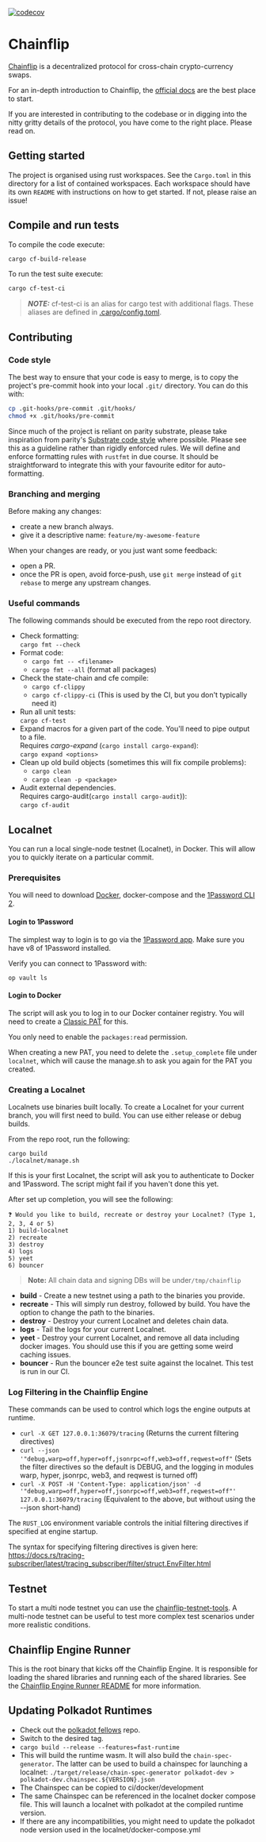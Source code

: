 [![codecov](https://codecov.io/gh/chainflip-io/chainflip-backend/branch/main/graph/badge.svg?token=20X24B8IXC)](https://codecov.io/gh/chainflip-io/chainflip-backend)

# Chainflip

[Chainflip](https://chainflip.io/) is a decentralized protocol for cross-chain crypto-currency swaps.

For an in-depth introduction to Chainflip, the [official docs](https://docs.chainflip.io/) are the best place to start.

If you are interested in contributing to the codebase or in digging into the nitty gritty details of the protocol, you have come to the right place. Please read on.

## Getting started

The project is organised using rust workspaces. See the `Cargo.toml` in this directory for a list of contained
workspaces. Each workspace should have its own `README` with instructions on how to get started. If not, please raise an issue!

## Compile and run tests

To compile the code execute:

```bash
cargo cf-build-release
```

To run the test suite execute:

```bash
cargo cf-test-ci
```

> **_NOTE:_**  cf-test-ci is an alias for cargo test with additional flags. These aliases are defined in [.cargo/config.toml](.cargo/config.toml).

## Contributing

### Code style

The best way to ensure that your code is easy to merge, is to copy the project's pre-commit hook into your local `.git/`
directory. You can do this with:

```bash
cp .git-hooks/pre-commit .git/hooks/
chmod +x .git/hooks/pre-commit
```

Since much of the project is reliant on parity substrate, please take inspiration from
parity's [Substrate code style](https://github.com/paritytech/substrate/blob/master/docs/STYLE_GUIDE.md) where possible.
Please see this as a guideline rather than rigidly enforced rules. We will define and enforce formatting rules
with `rustfmt` in due course. It should be straightforward to integrate this with your favourite editor for
auto-formatting.

### Branching and merging

Before making any changes:

- create a new branch always.
- give it a descriptive name: `feature/my-awesome-feature`

When your changes are ready, or you just want some feedback:

- open a PR.
- once the PR is open, avoid force-push, use `git merge` instead of `git rebase` to merge any upstream changes.

### Useful commands

The following commands should be executed from the repo root directory.

- Check formatting:<br>
  `cargo fmt --check`
- Format code:<br>
  - `cargo fmt -- <filename>`
  - `cargo fmt --all` (format all packages)
- Check the state-chain and cfe compile:
  - `cargo cf-clippy`
  - `cargo cf-clippy-ci` (This is used by the CI, but you don't typically need it)
- Run all unit tests:<br>
  `cargo cf-test`
- Expand macros for a given part of the code. You'll need to pipe output to a file.<br>
  Requires _cargo-expand_ (`cargo install cargo-expand`):<br>
  `cargo expand <options>`
- Clean up old build objects (sometimes this will fix compile problems):
  - `cargo clean`
  - `cargo clean -p <package>`
- Audit external dependencies.<br>
  Requires cargo-audit(`cargo install cargo-audit`)):<br>
  `cargo cf-audit`

## Localnet

You can run a local single-node testnet (Localnet), in Docker. This will allow you to quickly iterate on a particular
commit.

### Prerequisites

You will need to download [Docker](https://docs.docker.com/get-docker/), docker-compose and
the [1Password CLI 2](https://developer.1password.com/docs/cli/get-started/).

#### Login to 1Password

The simplest way to login is to go via the [1Password app](https://developer.1password.com/docs/cli/get-started#step-1-connect-1password-cli-with-the-1password-app). Make sure you have v8 of 1Password installed.

Verify you can connect to 1Password with:

```shell
op vault ls
```

#### Login to Docker

The script will ask you to log in to our Docker container registry. You will need to create a [Classic PAT](https://docs.github.com/en/authentication/keeping-your-account-and-data-secure/creating-a-personal-access-token#creating-a-personal-access-token-classic) for this.

You only need to enable the `packages:read` permission.

When creating a new PAT, you need to delete the `.setup_complete` file under `localnet`, which will cause the manage.sh to ask you again for the PAT you created.

### Creating a Localnet

Localnets use binaries built locally. To create a Localnet for your current branch, you will first need to build. You can use either release or debug builds.

From the repo root, run the following:

```shell
cargo build
./localnet/manage.sh
```

If this is your first Localnet, the script will ask you to authenticate to Docker and 1Password. The script might fail if you haven't done this yet.

After set up completion, you will see the following:

```shell
❓ Would you like to build, recreate or destroy your Localnet? (Type 1, 2, 3, 4 or 5)
1) build-localnet
2) recreate
3) destroy
4) logs
5) yeet
6) bouncer
```

> **Note:** All chain data and signing DBs will be under`/tmp/chainflip`

- **build** - Create a new testnet using a path to the binaries you provide.
- **recreate** - This will simply run destroy, followed by build. You have the option to change the path to the binaries.
- **destroy** - Destroy your current Localnet and deletes chain data.
- **logs** - Tail the logs for your current Localnet.
- **yeet** - Destroy your current Localnet, and remove all data including docker images. You should use this if you are getting some weird caching issues.
- **bouncer** - Run the bouncer e2e test suite against the localnet. This test is run in our CI.

### Log Filtering in the Chainflip Engine

These commands can be used to control which logs the engine outputs at runtime.

- `curl -X GET 127.0.0.1:36079/tracing` (Returns the current filtering directives)
- `curl --json '"debug,warp=off,hyper=off,jsonrpc=off,web3=off,reqwest=off"` (Sets the filter directives so the default is DEBUG, and the logging in modules warp, hyper, jsonrpc, web3, and reqwest is turned off)
- `curl -X POST -H 'Content-Type: application/json' -d '"debug,warp=off,hyper=off,jsonrpc=off,web3=off,reqwest=off"' 127.0.0.1:36079/tracing` (Equivalent to the above, but without using the --json short-hand)

The `RUST_LOG` environment variable controls the initial filtering directives if specified at engine startup.

The syntax for specifying filtering directives is given here: <https://docs.rs/tracing-subscriber/latest/tracing_subscriber/filter/struct.EnvFilter.html>

## Testnet

To start a multi node testnet you can use the [chainflip-testnet-tools](https://github.com/chainflip-io/chainflip-testnet-tools). A multi-node testnet can be useful to test more complex test scenarios under more realistic conditions.

## Chainflip Engine Runner

This is the root binary that kicks off the Chainflip Engine. It is responsible for loading the shared libraries and running each of the shared libraries. See the [Chainflip Engine Runner README](./engine-runner-bin/README.md) for more information.

## Updating Polkadot Runtimes

- Check out the [polkadot fellows](https://github.com/polkadot-fellows/runtimes.git) repo.
- Switch to the desired tag.
- `cargo build --release --features=fast-runtime`
- This will build the runtime wasm. It will also build the `chain-spec-generator`. The latter can be used to build a chainspec for launching a localnet:
  `./target/release/chain-spec-generator polkadot-dev > polkadot-dev.chainspec.${VERSION}.json`
- The Chainspec can be copied to ci/docker/development
- The same Chainspec can be referenced in the localnet docker compose file. This will launch a localnet with polkadot at the compiled runtime version.
- If there are any incompatibilities, you might need to update the polkadot node version used in the localnet/docker-compose.yml
